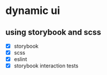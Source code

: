 # dynamic ui

## using storybook and scss

- [x] storybook
- [x] scss
- [x] eslint
- [x] storybook interaction tests
